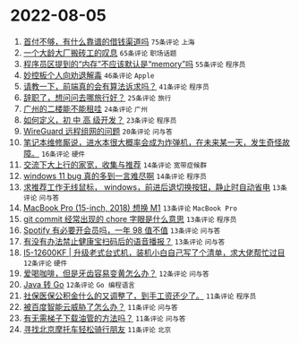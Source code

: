 # 2022-08-05

1. [首付不够，有什么靠谱的借钱渠道吗](https://www.v2ex.com/t/870798) `75条评论` `上海`
1. [一个大龄大厂搬砖工的叹息](https://www.v2ex.com/t/870825) `65条评论` `职场话题`
1. [程序员区提到的“内存”不应该默认是“memory”吗](https://www.v2ex.com/t/870855) `55条评论` `程序员`
1. [妙控板个人向劝退解毒](https://www.v2ex.com/t/870807) `46条评论` `Apple`
1. [请教一下，前端真的会有算法诉求吗？](https://www.v2ex.com/t/870826) `41条评论` `程序员`
1. [辞职了，想问问去哪旅行好？](https://www.v2ex.com/t/870834) `25条评论` `旅行`
1. [广州的二楼能不能租哇](https://www.v2ex.com/t/870794) `24条评论` `广州`
1. [如何定义，初 中 高 级开发？](https://www.v2ex.com/t/870818) `23条评论` `程序员`
1. [WireGuard 远程组网的问题](https://www.v2ex.com/t/870792) `20条评论` `问与答`
1. [笔记本维修厮说，进水本很大概率会成为炸弹机，在未来某一天，发生奇怪故障。](https://www.v2ex.com/t/870799) `16条评论` `硬件`
1. [交流下大上行的家宽，收集与推荐](https://www.v2ex.com/t/870861) `14条评论` `宽带症候群`
1. [windows 11 bug 真的多到一言难尽啊](https://www.v2ex.com/t/870816) `14条评论` `程序员`
1. [求推荐工作无线鼠标， windows，前进后退切换按钮，静止时自动省电](https://www.v2ex.com/t/870877) `13条评论` `问与答`
1. [MacBook Pro (15-inch, 2018) 想换 M1](https://www.v2ex.com/t/870846) `13条评论` `MacBook Pro`
1. [git commit 经常出现的 chore 字眼是什么意思](https://www.v2ex.com/t/870808) `13条评论` `程序员`
1. [Spotify 有必要开会员吗，一年 98 值不值](https://www.v2ex.com/t/870803) `13条评论` `问与答`
1. [有没有办法禁止健康宝扫码后的语音播报？](https://www.v2ex.com/t/870776) `13条评论` `问与答`
1. [I5-12600KF | 升级老式台式机，装机小白自己写了个清单，求大佬帮忙过目](https://www.v2ex.com/t/870873) `12条评论` `硬件`
1. [爱喝咖啡，但是牙齿容易变黄怎么办？](https://www.v2ex.com/t/870870) `12条评论` `问与答`
1. [Java 转 Go](https://www.v2ex.com/t/870824) `12条评论` `Go 编程语言`
1. [社保医保公积金什么的又调整了，到手工资还少了。](https://www.v2ex.com/t/870878) `11条评论` `程序员`
1. [被百度智能云威胁了怎么办？](https://www.v2ex.com/t/870854) `11条评论` `问与答`
1. [有无需梯子下载油管的方法吗？](https://www.v2ex.com/t/870851) `11条评论` `问与答`
1. [寻找北京摩托车轻松骑行朋友](https://www.v2ex.com/t/870796) `11条评论` `北京`
